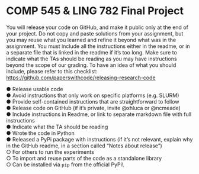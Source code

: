 # COMP 545 & LING 782 Final Project

You will release your code on GitHub, and make it public only at the end of your project. Do not copy and paste solutions from your assignment, but you may reuse what you learned and refine it beyond what was in the assignment. You must include all the instructions either in the readme, or in a separate file that is linked in the readme if it’s too long. Make sure to indicate what the TAs should be reading as you may have instructions beyond the scope of our grading. To have an idea of what you should include, please refer to this checklist: https://github.com/paperswithcode/releasing-research-code

● Release usable code\
● Avoid instructions that only work on specific platforms (e.g. SLURM)\
● Provide self-contained instructions that are straightforward to follow\
● Release code on GitHub (if it’s private, invite @xhluca or @ncmeade)\
● Include instructions in Readme, or link to separate markdown file with full instructions\
● Indicate what the TA should be reading\
● Wrote the code in Python\
● Released a PyPi package with instructions (if it’s not relevant, explain why in the GitHub readme, in a section called “Notes about release”)\
  ○ For others to run the experiments\
  ○ To import and reuse parts of the code as a standalone library\
  ○ Can be installed via `pip` from the official PyPi\
